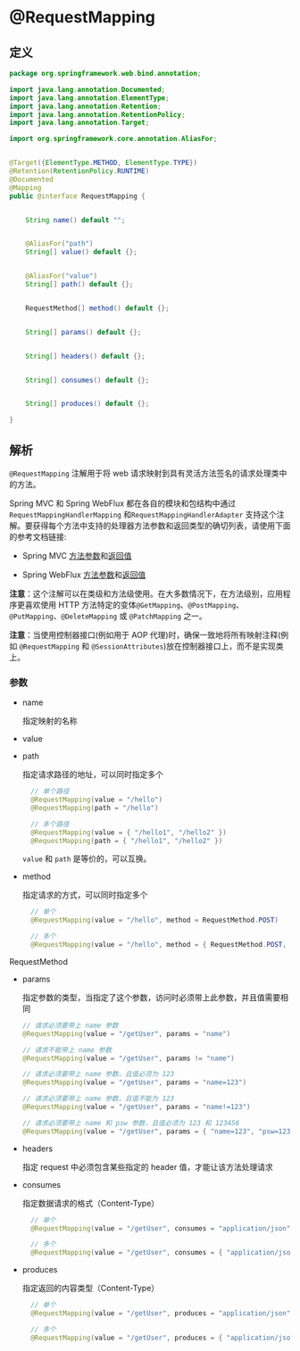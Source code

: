 # @RequestMapping

## 定义

```java
package org.springframework.web.bind.annotation;

import java.lang.annotation.Documented;
import java.lang.annotation.ElementType;
import java.lang.annotation.Retention;
import java.lang.annotation.RetentionPolicy;
import java.lang.annotation.Target;

import org.springframework.core.annotation.AliasFor;


@Target({ElementType.METHOD, ElementType.TYPE})
@Retention(RetentionPolicy.RUNTIME)
@Documented
@Mapping
public @interface RequestMapping {


    String name() default "";


    @AliasFor("path")
    String[] value() default {};


    @AliasFor("value")
    String[] path() default {};


    RequestMethod[] method() default {};


    String[] params() default {};


    String[] headers() default {};


    String[] consumes() default {};


    String[] produces() default {};

}
```

## 解析

`@RequestMapping` 注解用于将 web 请求映射到具有灵活方法签名的请求处理类中的方法。

Spring MVC 和 Spring WebFlux 都在各自的模块和包结构中通过 `RequestMappingHandlerMapping` 和`RequestMappingHandlerAdapter` 支持这个注解。要获得每个方法中支持的处理器方法参数和返回类型的确切列表，请使用下面的参考文档链接:

* Spring MVC [方法参数](https://docs.spring.io/spring/docs/current/spring-framework-reference/web.html#mvc-ann-arguments)和[返回值](https://docs.spring.io/spring/docs/current/spring-framework-reference/web.html#mvc-ann-return-types)

* Spring WebFlux [方法参数](https://docs.spring.io/spring/docs/current/spring-framework-reference/web-reactive.html#webflux-ann-arguments)和[返回值](https://docs.spring.io/spring/docs/current/spring-framework-reference/web-reactive.html#webflux-ann-return-types)

**注意**：这个注解可以在类级和方法级使用。在大多数情况下，在方法级别，应用程序更喜欢使用 HTTP 方法特定的变体`@GetMapping`、`@PostMapping`、`@PutMapping`、`@DeleteMapping` 或 `@PatchMapping` 之一。

**注意**：当使用控制器接口\(例如用于 AOP 代理\)时，确保一致地将所有映射注释\(例如 `@RequestMapping` 和 `@SessionAttributes`\)放在控制器接口上，而不是实现类上。

### 参数

* name

  指定映射的名称

* value

* path

  指定请求路径的地址，可以同时指定多个

  ```java
    // 单个路径
    @RequestMapping(value = "/hello")
    @RequestMapping(path = "/hello")

    // 多个路径
    @RequestMapping(value = { "/hello1", "/hello2" })
    @RequestMapping(path = { "/hello1", "/hello2" })
  ```

  `value` 和 `path` 是等价的，可以互换。

* method

  指定请求的方式，可以同时指定多个

  ```java
    // 单个
    @RequestMapping(value = "/hello", method = RequestMethod.POST)

    // 多个
    @RequestMapping(value = "/hello", method = { RequestMethod.POST, RequestMethod.GET)
  ```



RequestMethod

 

* params

  指定参数的类型，当指定了这个参数，访问时必须带上此参数，并且值需要相同

  ```java
  // 请求必须要带上 name 参数
  @RequestMapping(value = "/getUser", params = "name")

  // 请求不能带上 name 参数
  @RequestMapping(value = "/getUser", params != "name")

  // 请求必须要带上 name 参数，且值必须为 123
  @RequestMapping(value = "/getUser", params = "name=123")

  // 请求必须要带上 name 参数，且值不能为 123
  @RequestMapping(value = "/getUser", params = "name!=123")

  // 请求必须要带上 name 和 psw 参数，且值必须为 123 和 123456
  @RequestMapping(value = "/getUser", params = { "name=123", "psw=123456" })
  ```

* headers

  指定 request 中必须包含某些指定的 header 值，才能让该方法处理请求

* consumes

  指定数据请求的格式（Content-Type）

  ```java
    // 单个
    @RequestMapping(value = "/getUser", consumes = "application/json")

    // 多个
    @RequestMapping(value = "/getUser", consumes = { "application/json", "application/xml")
  ```

* produces

  指定返回的内容类型（Content-Type）

  ```java
    // 单个
    @RequestMapping(value = "/getUser", produces = "application/json")

    // 多个
    @RequestMapping(value = "/getUser", produces = { "application/json", "application/xml")
  ```



